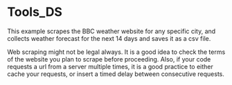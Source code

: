 # Tools_DS
This example scrapes the BBC weather website for any specific city, and collects weather forecast for the next 14 days and saves it as a csv file.

Web scraping might not be legal always. It is a good idea to check the terms of the website you plan to scrape before proceeding. Also, if your code requests a url from a server multiple times, it is a good practice to either cache your requests, or insert a timed delay between consecutive requests.


